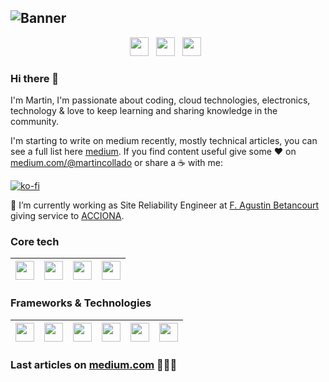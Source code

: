 ![Banner](https://github.com/mcolladoio/mcolladoio/blob/main/icons/banner.png?raw=true)
---
<p align='center'>
<a href="https://medium.com/@martincollado"><img height="30" src="https://github.com/mcolladoio/mcolladoio/blob/main/icons/medium.png?raw=true"></a>&nbsp;&nbsp;
<a href="https://martincollado.dev"><img height="30" src="https://github.com/mcolladoio/mcolladoio/blob/main/icons/web-programming.png?raw=true"></a>&nbsp;&nbsp;
<a href="https://www.linkedin.com/in/martincollado-dev"><img height="30" src="https://github.com/mcolladoio/mcolladoio/blob/main/icons/linkedin.png?raw=true"></a>&nbsp;&nbsp;
</p>
    
### Hi there 👋 

I'm Martin, I'm passionate about coding, cloud technologies, electronics, technology & love to keep learning and sharing knowledge in the community. 

I'm starting to write on medium recently, mostly technical articles, you can see a full list here [medium](https://medium.com/@martincollado). If you find content useful give some ♥  on [medium.com/@martincollado](https://medium.com/@martincollado) or share a ☕️ with me:

[![ko-fi](https://www.ko-fi.com/img/githubbutton_sm.svg)](https://ko-fi.com/martincollado)

🔭 I’m currently working as Site Reliability Engineer at [F. Agustin Betancourt](https://fundacionabetancourt.org/) giving service to [ACCIONA](https://acciona.com).


### Core tech

| <img height="30" src="https://github.com/mcolladoio/mcolladoio/blob/main/icons/python.png?raw=true"> | <img height="30" src="https://github.com/mcolladoio/mcolladoio/blob/main/icons/kubernetes.jpeg?raw=true"> | <img height="30" src="https://github.com/mcolladoio/mcolladoio/blob/main/icons/aws.png?raw=true"> | <img height="30" src="https://github.com/mcolladoio/mcolladoio/blob/main/icons/gcp.png?raw=true"> | 
|---------------------------------------------------------------------------------------------------|-----------------------------------------------------------------------------------------------------------|---------------------------------------------------------------------------------------------------|---------------------------------------------------------------------------------------------------|

### Frameworks & Technologies

| <img height="30" src="https://github.com/mcolladoio/mcolladoio/blob/main/icons/docker.png?raw=true"> | <img height="30" src="https://github.com/mcolladoio/mcolladoio/blob/main/icons/vue.png?raw=true"> | <img height="30" src="https://github.com/mcolladoio/mcolladoio/blob/master/main/angular.png?raw=true"> | <img height="30" src="https://github.com/mcolladoio/mcolladoio/blob/main/icons/ionic-flat.png?raw=true"> | <img height="30" src="https://github.com/mcolladoio/mcolladoio/blob/main/icons/graphql.png?raw=true"> | <img height="30" src="https://github.com/mcolladoio/mcolladoio/blob/main/icons/hasura.png?raw=true"> |
|------------------------------------------------------------------------------------------------------|---------------------------------------------------------------------------------------------------|--------------------------------------------------------------------------------------------------------|----------------------------------------------------------------------------------------------------------|-------------------------------------------------------------------------------------------------------|------------------------------------------------------------------------------------------------------|


### Last articles on [medium.com](https://medium.com/@martincollado) 👨🏼‍💻

<!-- BLOG-POST-LIST:START -->

<!-- BLOG-POST-LIST:END -->


<!--
**martincollado/martincollado** is a ✨ _special_ ✨ repository because its `README.md` (this file) appears on your GitHub profile.

Here are some ideas to get you started:

- 🔭 I’m currently working on ...
- 🌱 I’m currently learning ...
- 👯 I’m looking to collaborate on ...
- 🤔 I’m looking for help with ...
- 💬 Ask me about ...
- 📫 How to reach me: ...
- 😄 Pronouns: ...
- ⚡ Fun fact: ...
-->
